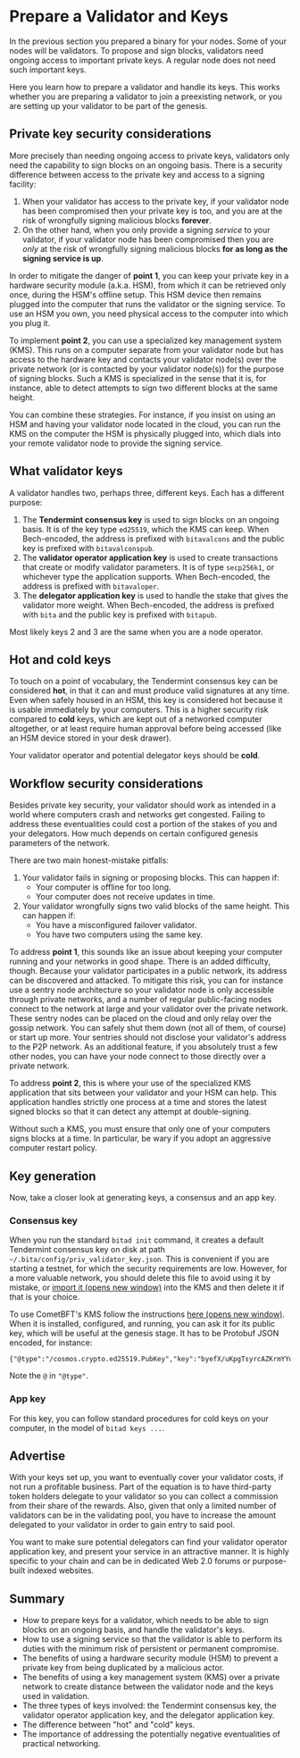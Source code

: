 # Prepare a Validator and Keys

In the previous section you prepared a binary for your nodes. Some of your nodes will be validators. To propose and sign blocks, validators need ongoing access to important private keys. A regular node does not need such important keys.

Here you learn how to prepare a validator and handle its keys. This works whether you are preparing a validator to join a preexisting network, or you are setting up your validator to be part of the genesis.

## Private key security considerations

More precisely than needing ongoing access to private keys, validators only need the capability to sign blocks on an ongoing basis. There is a security difference between access to the private key and access to a signing facility:

1. When your validator has access to the private key, if your validator node has been compromised then your private key is too, and you are at the risk of wrongfully signing malicious blocks **forever**.
2. On the other hand, when you only provide a signing _service_ to your validator, if your validator node has been compromised then you are _only_ at the risk of wrongfully signing malicious blocks **for as long as the signing service is up**.

In order to mitigate the danger of **point 1**, you can keep your private key in a hardware security module (a.k.a. HSM), from which it can be retrieved only once, during the HSM's offline setup. This HSM device then remains plugged into the computer that runs the validator or the signing service. To use an HSM you own, you need physical access to the computer into which you plug it.

To implement **point 2**, you can use a specialized key management system (KMS). This runs on a computer separate from your validator node but has access to the hardware key and contacts your validator node(s) over the private network (or is contacted by your validator node(s)) for the purpose of signing blocks. Such a KMS is specialized in the sense that it is, for instance, able to detect attempts to sign two different blocks at the same height.

You can combine these strategies. For instance, if you insist on using an HSM and having your validator node located in the cloud, you can run the KMS on the computer the HSM is physically plugged into, which dials into your remote validator node to provide the signing service.

## What validator keys

A validator handles two, perhaps three, different keys. Each has a different purpose:

1. The **Tendermint consensus key** is used to sign blocks on an ongoing basis. It is of the key type `ed25519`, which the KMS can keep. When Bech-encoded, the address is prefixed with `bitavalcons` and the public key is prefixed with `bitavalconspub`.
2. The **validator operator application key** is used to create transactions that create or modify validator parameters. It is of type `secp256k1`, or whichever type the application supports. When Bech-encoded, the address is prefixed with `bitavaloper`.
3. The **delegator application key**  is used to handle the stake that gives the validator more weight. When Bech-encoded, the address is prefixed with `bita` and the public key is prefixed with `bitapub`.

Most likely keys 2 and 3 are the same when you are a node operator.

## Hot and cold keys

To touch on a point of vocabulary, the Tendermint consensus key can be considered **hot**, in that it can and must produce valid signatures at any time. Even when safely housed in an HSM, this key is considered hot because it is usable immediately by your computers. This is a higher security risk compared to **cold** keys, which are kept out of a networked computer altogether, or at least require human approval before being accessed (like an HSM device stored in your desk drawer).

Your validator operator and potential delegator keys should be **cold**.

## Workflow security considerations

Besides private key security, your validator should work as intended in a world where computers crash and networks get congested. Failing to address these eventualities could cost a portion of the stakes of you and your delegators. How much depends on certain configured genesis parameters of the network.

There are two main honest-mistake pitfalls:

1. Your validator fails in signing or proposing blocks. This can happen if:
    - Your computer is offline for too long.
    - Your computer does not receive updates in time.
2. Your validator wrongfully signs two valid blocks of the same height. This can happen if:
    - You have a misconfigured failover validator.
    - You have two computers using the same key.

To address **point 1**, this sounds like an issue about keeping your computer running and your networks in good shape. There is an added difficulty, though. Because your validator participates in a public network, its address can be discovered and attacked. To mitigate this risk, you can for instance use a sentry node architecture so your validator node is only accessible through private networks, and a number of regular public-facing nodes connect to the network at large and your validator over the private network. These sentry nodes can be placed on the cloud and only relay over the gossip network. You can safely shut them down (not all of them, of course) or start up more. Your sentries should not disclose your validator's address to the P2P network. As an additional feature, if you absolutely trust a few other nodes, you can have your node connect to those directly over a private network.

To address **point 2**, this is where your use of the specialized KMS application that sits between your validator and your HSM can help. This application handles strictly one process at a time and stores the latest signed blocks so that it can detect any attempt at double-signing.

Without such a KMS, you must ensure that only one of your computers signs blocks at a time. In particular, be wary if you adopt an aggressive computer restart policy.

## Key generation

Now, take a closer look at generating keys, a consensus and an app key.

### Consensus key

When you run the standard `bitad init` command, it creates a default Tendermint consensus key on disk at path `~/.bita/config/priv_validator_key.json`. This is convenient if you are starting a testnet, for which the security requirements are low. However, for a more valuable network, you should delete this file to avoid using it by mistake, or [import it (opens new window)](https://github.com/iqlusioninc/tmkms/blob/v0.12.2/README.txsigner.md#architecture) into the KMS and then delete it if that is your choice.

To use CometBFT's KMS follow the instructions [here (opens new window)](https://hub.cosmos.network/main/validators/kms/kms.html). When it is installed, configured, and running, you can ask it for its public key, which will be useful at the genesis stage. It has to be Protobuf JSON encoded, for instance:

```
{"@type":"/cosmos.crypto.ed25519.PubKey","key":"byefX/uKpgTsyrcAZKrmYYoFiXG0tmTOOaJFziO3D+E="}
```

Note the `@` in `"@type"`.

### App key

For this key, you can follow standard procedures for cold keys on your computer, in the model of `bitad keys ...`.

## Advertise

With your keys set up, you want to eventually cover your validator costs, if not run a profitable business. Part of the equation is to have third-party token holders delegate to your validator so you can collect a commission from their share of the rewards. Also, given that only a limited number of validators can be in the validating pool, you have to increase the amount delegated to your validator in order to gain entry to said pool.

You want to make sure potential delegators can find your validator operator application key, and present your service in an attractive manner. It is highly specific to your chain and can be in dedicated Web 2.0 forums or purpose-built indexed websites.

## Summary
- How to prepare keys for a validator, which needs to be able to sign blocks on an ongoing basis, and handle the validator's keys.
- How to use a signing service so that the validator is able to perform its duties with the minimum risk of persistent or permanent compromise.
- The benefits of using a hardware security module (HSM) to prevent a private key from being duplicated by a malicious actor.
- The benefits of using a key management system (KMS) over a private network to create distance between the validator node and the keys used in validation.
- The three types of keys involved: the Tendermint consensus key, the validator operator application key, and the delegator application key.
- The difference between "hot" and "cold" keys.
- The importance of addressing the potentially negative eventualities of practical networking.